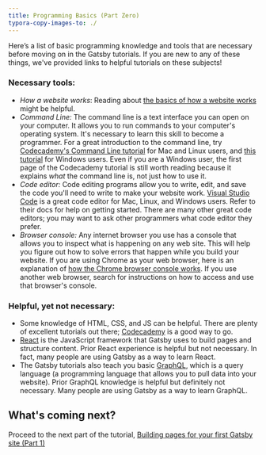 ```yaml
---
title: Programming Basics (Part Zero)
typora-copy-images-to: ./
---
```


Here’s a list of basic programming knowledge and tools that are necessary before moving on in the Gatsby tutorials. If you are new to any of these things, we've provided links to helpful tutorials on these subjects!

### Necessary tools:
* *How a website works*: Reading about [the basics of how a website works](https://www.codeschool.com/beginners-guide-to-web-development/how-does-a-website-work) might be helpful.
* *Command Line:* The command line is a text interface you can open on your computer. It allows you to run commands to your computer's operating system. It's necessary to learn this skill to become a programmer. For a great introduction to the command line, try [Codecademy's Command Line tutorial](https://www.codecademy.com/courses/learn-the-command-line/lessons/navigation/exercises/your-first-command) for Mac and Linux users, and [this tutorial](https://www.computerhope.com/issues/chusedos.htm) for Windows users. Even if you are a Windows user, the first page of the Codecademy tutorial is still worth reading because it explains _what_ the command line is, not just how to use it.
* *Code editor:* Code editing programs allow you to write, edit, and save the code you'll need to write to make your website work. [Visual Studio Code](https://code.visualstudio.com/download) is a great code editor for Mac, Linux, and Windows users. Refer to their docs for help on getting started. There are many other great code editors; you may want to ask other programmers what code editor they prefer.
* *Browser console:* Any internet browser you use has a console that allows you to inspect what is happening on any web site. This will help you figure out how to solve errors that happen while you build your website. If you are using Chrome as your web browser, here is an explanation of [how the Chrome browser console works](https://developers.google.com/web/tools/chrome-devtools/console/). If you use another web browser, search for instructions on how to access and use that browser's console.

### Helpful, yet not necessary:
* Some knowledge of HTML, CSS, and JS can be helpful. There are plenty of excellent tutorials out there; [Codecademy](https://www.codecademy.com/learn) is a good way to go.
* [React](https://reactjs.org/) is the JavaScript framework that Gatsby uses to build pages and structure content. Prior React experience is helpful but not necessary. In fact, many people are using Gatsby as a way to learn React.
* The Gatsby tutorials also teach you basic [GraphQL](http://graphql.org/), which is a query language (a programming language that allows you to pull data into your website). Prior GraphQL knowledge is helpful but definitely not necessary. Many people are using Gatsby as a way to learn GraphQL.

## What's coming next?

Proceed to the next part of the tutorial, [Building pages for your first Gatsby site (Part 1)](/tutorial/part-one/)


